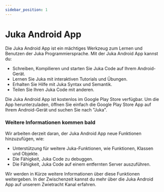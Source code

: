 ```yaml
---
sidebar_position: 1
---
```


# Juka Android App

Die Juka Android App ist ein mächtiges Werkzeug zum Lernen und Benutzen der Juka Programmiersprache. Mit der Juka Android App kannst du:

* Schreiben, Kompilieren und starten Sie Juka Code auf Ihrem Android-Gerät.
* Lernen Sie Juka mit interaktiven Tutorials und Übungen.
* Erhalten Sie Hilfe mit Juka Syntax und Semantik.
* Teilen Sie Ihren Juka Code mit anderen.

Die Juka Android App ist kostenlos im Google Play Store verfügbar. Um die App herunterzuladen, öffnen Sie einfach die Google Play Store App auf Ihrem Android-Gerät und suchen Sie nach "Juka".

### Weitere Informationen kommen bald

Wir arbeiten derzeit daran, der Juka Android App neue Funktionen hinzuzufügen, wie:

* Unterstützung für weitere Juka-Funktionen, wie Funktionen, Klassen und Objekte.
* Die Fähigkeit, Juka Code zu debuggen.
* Die Fähigkeit, Juka Code auf einem entfernten Server auszuführen.

Wir werden in Kürze weitere Informationen über diese Funktionen weitergeben. In der Zwischenzeit kannst du mehr über die Juka Android App auf unserem Zwietracht Kanal erfahren.